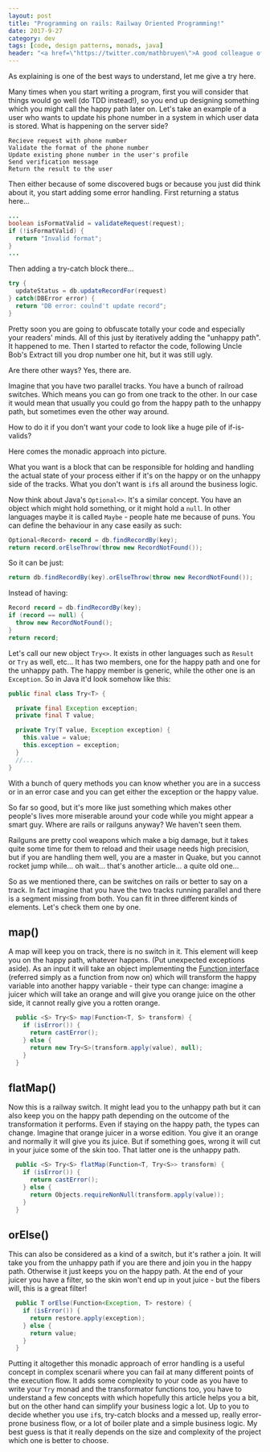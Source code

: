 ```yaml
---
layout: post
title: "Programming on rails: Railway Oriented Programming!"
date: 2017-9-27
category: dev
tags: [code, design patterns, monads, java]
header: "<a href=\"https://twitter.com/mathbruyen\">A good colleague of mine</a> created a pull request in which he spoke about monadic behaviour, an alternative way of error handling, so we called him for a quick meeting where he explained something which he called Railway Oriented Programming."
---
```

As explaining is one of the best ways to understand, let me give a try here.

Many times when you start writing a program, first you will consider that things would go well (do TDD instead!), so you end up designing something which you might call the happy path later on. Let's take an example of a user who wants to update his phone number in a system in which user data is stored. What is happening on the server side?

```
Recieve request with phone number
Validate the format of the phone number
Update existing phone number in the user's profile
Send verification message
Return the result to the user
```

Then either because of some discovered bugs or because you just did think about it, you start adding some error handling. First returning a status here...
```java
...
boolean isFormatValid = validateRequest(request);
if (!isFormatValid) {
  return "Invalid format";
}
...
```

Then adding a try-catch block there...

```java
try {
  updateStatus = db.updateRecordFor(request)
} catch(DBError error) {
  return "DB error: coulnd't update record";
}

```

Pretty soon you are going to obfuscate totally your code and especially your readers' minds. All of this just by iteratively adding the "unhappy path". It happened to me. Then I started to refactor the code, following Uncle Bob's Extract till you drop number one hit, but it was still ugly.

Are there other ways? Yes, there are.

Imagine that you have two parallel tracks. You have a bunch of railroad switches. Which means you can go from one track to the other. In our case it would mean that usually you could go from the happy path to the unhappy path, but sometimes even the other way around.

How to do it if you don't want your code to look like a huge pile of if-is-valids?

Here comes the monadic approach into picture.

What you want is a block that can be responsible for holding and handling the actual state of your process either if it's on the happy or on the unhappy side of the tracks. What you don't want is `if`s all around the business logic.

Now think about Java's `Optional<>`. It's a similar concept. You have an object which might hold something, or it might hold a `null`. In other languages maybe it is called `Maybe` - people hate me because of puns. You can define the behaviour in any case easily as such:

```java
Optional<Record> record = db.findRecordBy(key);
return record.orElseThrow(throw new RecordNotFound());
```

So it can be just:
```java
return db.findRecordBy(key).orElseThrow(throw new RecordNotFound());
```

Instead of having:

```java
Record record = db.findRecordBy(key);
if (record == null) {
  throw new RecordNotFound();
}
return record;
```

Let's call our new object `Try<>`. It exists in other languages such as `Result` or `Try` as well, etc... It has two members, one for the happy path and one for the unhappy path. The happy member is generic, while the other one is an `Exception`. So in Java it'd look somehow like this:

```java
public final class Try<T> {

  private final Exception exception;
  private final T value;

  private Try(T value, Exception exception) {
    this.value = value;
    this.exception = exception;
  }
  //...
}

```

With a bunch of query methods you can know whether you are in a success or in an error case and you can get either the exception or the happy value.

So far so good, but it's more like just something which makes other people's lives more miserable around your code while you might appear a smart guy. Where are rails or railguns anyway? We haven't seen them.

Railguns are pretty cool weapons which make a big damage, but it takes quite some time for them to reload and their usage needs high precision, but if you are handling them well, you are a master in Quake, but you cannot rocket jump while... oh wait... that's another article... a quite old one...

So as we mentioned there, can be switches on rails or better to say on a track. In fact imagine that you have the two tracks running parallel and there is a segment missing from both. You can fit in three different kinds of elements. Let's check them one by one.

## map()
  
A map will keep you on track, there is no switch in it. This element will keep you on the happy path, whatever happens. (Put unexpected exceptions aside). As an input it will take an object implementing the [Function interface](https://docs.oracle.com/javase/8/docs/api/java/util/function/Function.html) (referred simply as a function from now on) which will transform the happy variable into another happy variable - their type can change: imagine a juicer which will take an orange and will give you orange juice on the other side, it cannot really give you a rotten orange.

```java
  public <S> Try<S> map(Function<T, S> transform) {
    if (isError()) {
      return castError();
    } else {
      return new Try<S>(transform.apply(value), null);
    }
  }
```

## flatMap()

Now this is a railway switch. It might lead you to the unhappy path but it can also keep you on the happy path depending on the outcome of the transformation it performs. Even if staying on the happy path, the types can change. Imagine that orange juicer in a worse edition. You give it an orange and normally it will give you its juice. But if something goes, wrong it will cut in your juice some of the skin too. That latter one is the unhappy path.

```java
  public <S> Try<S> flatMap(Function<T, Try<S>> transform) {
    if (isError()) {
      return castError();
    } else {
      return Objects.requireNonNull(transform.apply(value));
    }
  }

```

## orElse()

This can also be considered as a kind of a switch, but it's rather a join. It will take you from the unhappy path if you are there and join you in the happy path. Otherwise it just keeps you on the happy path. At the end of your juicer you have a filter, so the skin won't end up in yout juice - but the fibers will, this is a great filter!

```java
  public T orElse(Function<Exception, T> restore) {
    if (isError()) {
      return restore.apply(exception);
    } else {
      return value;
    }
  }
```

Putting it altogether this monadic approach of error handling is a useful concept in complex scenarii where you can fail at many different points of the execution flow. It adds some complexity to your code as you have to write your `Try` monad and the transformator functions too, you have to understand a few concepts with which hopefully this article helps you a bit, but on the other hand can simplify your business logic a lot. Up to you to decide whether you use `if`s, try-catch blocks and a messed up, really error-prone business flow, or a lot of boiler plate and a simple business logic. My best guess is that it really depends on the size and complexity of the project which one is better to choose.